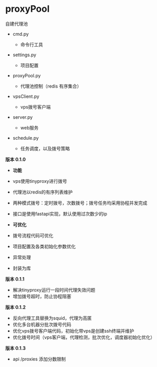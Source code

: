 # proxyPool
自建代理池



- cmd.py
    - 命令行工具

- settings.py
    - 项目配置
  
- proxyPool.py
    - 代理池控制（redis 有序集合）

- vpsClient.py
    - vps拨号客户端

- server.py
    - web服务

- schedule.py
  - 任务调度，以及拨号策略


**版本 0.1.0**

- **功能**
- vps使用tinyproxy进行拨号
- 代理池以redis的有序列表维护
- 两种模式拨号：定时拨号，次数拨号；拨号任务均采用协程并发完成
- 接口是使用fastapi实现，默认使用过次数少的ip


- **可优化**
- 拨号流程代码可优化
- 项目配置及各类初始化参数优化
- 异常处理
- 封装为库

**版本 0.1.1**
- 解决tinyproxy运行一段时间代理失效问题
- 增加拨号超时，防止协程阻塞

**版本 0.1.2**
- 反向代理工具替换为squid，代理为高匿
- 优化多台机器分批次拨号代码
- 优化vps拨号客户端代码，初始化带vps是创建ssh终端并维护
- 优化拨号时间（vps客户端，代理检测，批次优化，调度器初始化优化）

**版本 0.1.3**
- api /proxies 添加分数限制
